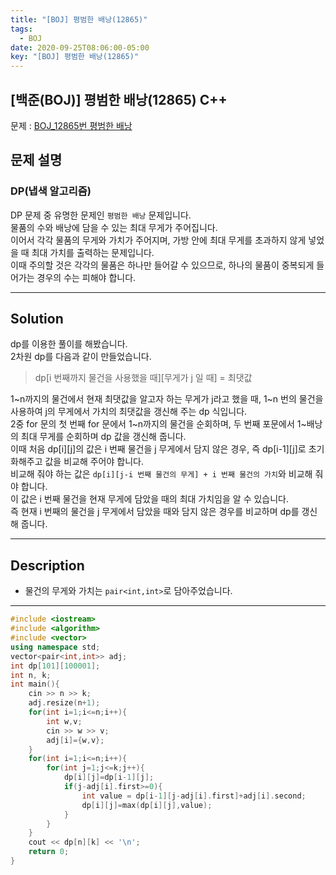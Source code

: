 ```yaml
---
title: "[BOJ] 평범한 배낭(12865)"
tags:
  - BOJ
date: 2020-09-25T08:06:00-05:00
key: "[BOJ] 평범한 배낭(12865)"
---
```


## [백준(BOJ)] 평범한 배낭(12865) C++

<!--more-->

문제 : [BOJ_12865번 평범한 배낭](https://www.acmicpc.net/problem/12865)<br>

## 문제 설명

### DP(냅색 알고리즘)

DP 문제 중 유명한 문제인 `평범한 배낭` 문제입니다.<br>
물품의 수와 배낭에 담을 수 있는 최대 무게가 주어집니다.<br>
이어서 각각 물품의 무게와 가치가 주어지며, 가방 안에 최대 무게를 초과하지 않게 넣었을 때 최대 가치를 출력하는 문제입니다.<br>
이때 주의할 것은 각각의 물품은 하나만 들어갈 수 있으므로, 하나의 물품이 중복되게 들어가는 경우의 수는 피해야 합니다.<br>

---

## Solution

dp를 이용한 풀이를 해봤습니다.<br>
2차원 dp를 다음과 같이 만들었습니다.<br>

> dp[i 번째까지 물건을 사용했을 때][무게가 j 일 때] = 최댓값

1~n까지의 물건에서 현재 최댓값을 알고자 하는 무게가 j라고 했을 때, 1~n 번의 물건을 사용하여 j의 무게에서 가치의 최댓값을 갱신해 주는 dp 식입니다.<br>
2중 for 문의 첫 번째 for 문에서 1~n까지의 물건을 순회하며, 두 번째 포문에서 1~배낭의 최대 무게를 순회하며 dp 값을 갱신해 줍니다.<br>
이때 처음 dp[i][j]의 값은 i 번째 물건을 j 무게에서 담지 않은 경우, 즉 dp[i-1][j]로 초기화해주고 값을 비교해 주어야 합니다.<br>
비교해 줘야 하는 값은 `dp[i][j-i 번째 물건의 무게] + i 번째 물건의 가치`와 비교해 줘야 합니다.<br>
이 값은 i 번째 물건을 현재 무게에 담았을 때의 최대 가치임을 알 수 있습니다.<br>
즉 현재 i 번째의 물건을 j 무게에서 담았을 때와 담지 않은 경우를 비교하며 dp를 갱신해 줍니다.<br>

---

## Description

- 물건의 무게와 가치는 `pair<int,int>`로 담아주었습니다.<br>

---

```cpp
#include <iostream>
#include <algorithm>
#include <vector>
using namespace std;
vector<pair<int,int>> adj;
int dp[101][100001];
int n, k;
int main(){
    cin >> n >> k;
    adj.resize(n+1);
    for(int i=1;i<=n;i++){
        int w,v;
        cin >> w >> v;
        adj[i]={w,v};
    }
    for(int i=1;i<=n;i++){
        for(int j=1;j<=k;j++){
            dp[i][j]=dp[i-1][j];
            if(j-adj[i].first>=0){
                int value = dp[i-1][j-adj[i].first]+adj[i].second;
                dp[i][j]=max(dp[i][j],value);
            }
        }
    }
    cout << dp[n][k] << '\n';
    return 0;
}
```
